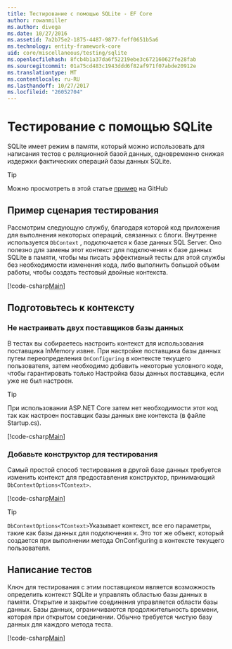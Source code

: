 ```yaml
---
title: Тестирование с помощью SQLite - EF Core
author: rowanmiller
ms.author: divega
ms.date: 10/27/2016
ms.assetid: 7a2b75e2-1875-4487-9877-feff0651b5a6
ms.technology: entity-framework-core
uid: core/miscellaneous/testing/sqlite
ms.openlocfilehash: 8fcb4b1a37da6f52219ebe3c672160627fe28fab
ms.sourcegitcommit: 01a75cd483c1943ddd6f82af971f07abde20912e
ms.translationtype: MT
ms.contentlocale: ru-RU
ms.lasthandoff: 10/27/2017
ms.locfileid: "26052704"
---
```

# <a name="testing-with-sqlite"></a>Тестирование с помощью SQLite

SQLite имеет режим в памяти, который можно использовать для написания тестов с реляционной базой данных, одновременно снижая издержки фактических операций базы данных SQLite.

> [!TIP]  
> Можно просмотреть в этой статье [пример](https://github.com/aspnet/EntityFramework.Docs/tree/master/samples/core/Miscellaneous/Testing) на GitHub

## <a name="example-testing-scenario"></a>Пример сценария тестирования

Рассмотрим следующую службу, благодаря которой код приложения для выполнения некоторых операций, связанных с блоги. Внутренне используется `DbContext` , подключается к базе данных SQL Server. Оно полезно для замены этот контекст для подключения к базе данных SQLite в памяти, чтобы мы писать эффективный тесты для этой службы без необходимости изменения кода, либо выполнить большой объем работы, чтобы создать тестовый двойные контекста.

[!code-csharp[Main](../../../../samples/core/Miscellaneous/Testing/BusinessLogic/BlogService.cs)]

## <a name="get-your-context-ready"></a>Подготовьтесь к контексту

### <a name="avoid-configuring-two-database-providers"></a>Не настраивать двух поставщиков базы данных

В тестах вы собираетесь настроить контекст для использования поставщика InMemory извне. При настройке поставщика базы данных путем переопределения `OnConfiguring` в контексте текущего пользователя, затем необходимо добавить некоторые условного коде, чтобы гарантировать только Настройка базы данных поставщика, если уже не был настроен.

> [!TIP]  
> При использовании ASP.NET Core затем нет необходимости этот код так как настроен поставщик базы данных вне контекста (в файле Startup.cs).

[!code-csharp[Main](../../../../samples/core/Miscellaneous/Testing/BusinessLogic/BloggingContext.cs#OnConfiguring)]

### <a name="add-a-constructor-for-testing"></a>Добавьте конструктор для тестирования

Самый простой способ тестирования в другой базе данных требуется изменить контекст для предоставления конструктор, принимающий `DbContextOptions<TContext>`.

[!code-csharp[Main](../../../../samples/core/Miscellaneous/Testing/BusinessLogic/BloggingContext.cs#Constructors)]

> [!TIP]  
> `DbContextOptions<TContext>`Указывает контекст, все его параметры, такие как базы данных для подключения к. Это тот же объект, который создается при выполнении метода OnConfiguring в контексте текущего пользователя.

## <a name="writing-tests"></a>Написание тестов

Ключ для тестирования с этим поставщиком является возможность определить контекст SQLite и управлять областью базы данных в памяти. Открытие и закрытие соединения управляется области базы данных. Базы данных, ограничиваются продолжительность времени, которая при открытом соединении. Обычно требуется чистую базу данных для каждого метода теста.

[!code-csharp[Main](../../../../samples/core/Miscellaneous/Testing/TestProject/SQLite/BlogServiceTests.cs)]
